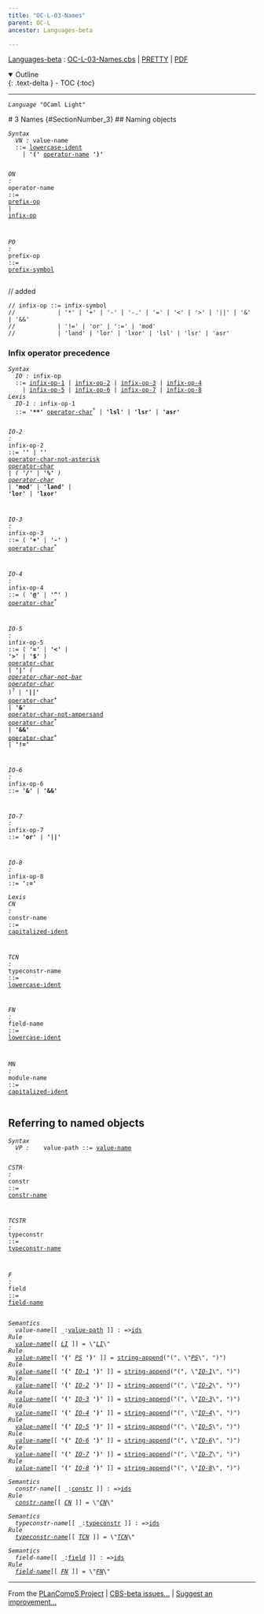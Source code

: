 ```yaml
---
title: "OC-L-03-Names"
parent: OC-L
ancestor: Languages-beta

---
```


[Languages-beta] : [OC-L-03-Names.cbs] \| [PRETTY] \| [PDF]

<details open markdown="block">
  <summary>
    Outline
  </summary>
  {: .text-delta }
- TOC
{:toc}
</details>

----
<div class="highlighter-rouge"><pre class="highlight"><code><i class="keyword">Language</i> <span id="Language_OCaml Light">"OCaml Light"</span></code></pre></div>
# 3 Names {#SectionNumber_3}
## Naming objects

<div class="highlighter-rouge"><pre class="highlight"><code><i class="keyword">Syntax</i>
  <i class="keyword"></i><i class="var"><i class="var"><span id="VariableStem_VN">VN</span></i> :</i> <span class="syn-name"><span id="SyntaxName_value-name">value-name</span></span>
  ::= <span class="syn-name"><a href="../OC-L-01-Lexical-Conventions/index.html#SyntaxName_lowercase-ident">lowercase-ident</a></span>  
    | <b class="atom">'('</b> <span class="syn-name"><a href="#SyntaxName_operator-name">operator-name</a></span> <b class="atom">')'</b>
  
  <i class="keyword"></i><i class="var"><i class="var"><span id="VariableStem_ON">ON</span></i> :</i> <span class="syn-name"><span id="SyntaxName_operator-name">operator-name</span></span> ::= <span class="syn-name"><a href="#SyntaxName_prefix-op">prefix-op</a></span> | <span class="syn-name"><a href="#SyntaxName_infix-op">infix-op</a></span>  
  
  <i class="keyword"></i><i class="var"><i class="var"><span id="VariableStem_PO">PO</span></i> :</i> <span class="syn-name"><span id="SyntaxName_prefix-op">prefix-op</span></span> ::= <span class="syn-name"><a href="../OC-L-01-Lexical-Conventions/index.html#SyntaxName_prefix-symbol">prefix-symbol</a></span></code></pre></div>
 // added
 

    // infix-op ::= infix-symbol  
    //            | '*' | '+' | '-' | '-.' | '=' | '<' | '>' | '||' | '&' | '&&'  
    //            | '!=' | 'or' | ':=' | 'mod'  
    //            | 'land' | 'lor' | 'lxor' | 'lsl' | 'lsr' | 'asr'  



### Infix operator precedence


<div class="highlighter-rouge"><pre class="highlight"><code><i class="keyword">Syntax</i>
  <i class="keyword"></i><i class="var"><i class="var"><span id="VariableStem_IO">IO</span></i> :</i> <span class="syn-name"><span id="SyntaxName_infix-op">infix-op</span></span>
  ::= <span class="syn-name"><a href="#SyntaxName_infix-op-1">infix-op-1</a></span> | <span class="syn-name"><a href="#SyntaxName_infix-op-2">infix-op-2</a></span> | <span class="syn-name"><a href="#SyntaxName_infix-op-3">infix-op-3</a></span> | <span class="syn-name"><a href="#SyntaxName_infix-op-4">infix-op-4</a></span>
    | <span class="syn-name"><a href="#SyntaxName_infix-op-5">infix-op-5</a></span> | <span class="syn-name"><a href="#SyntaxName_infix-op-6">infix-op-6</a></span> | <span class="syn-name"><a href="#SyntaxName_infix-op-7">infix-op-7</a></span> | <span class="syn-name"><a href="#SyntaxName_infix-op-8">infix-op-8</a></span>
<i class="keyword">Lexis</i>
  <i class="keyword"></i><i class="var"><i class="var"><span id="VariableStem_IO-1">IO-1</span></i> :</i> <span class="syn-name"><span id="SyntaxName_infix-op-1">infix-op-1</span></span>
  ::= <b class="atom">'**'</b> <span class="syn-name"><a href="../OC-L-01-Lexical-Conventions/index.html#SyntaxName_operator-char">operator-char</a></span><sup class="sup">*</sup> | <b class="atom">'lsl'</b> | <b class="atom">'lsr'</b> | <b class="atom">'asr'</b>
  
  <i class="keyword"></i><i class="var"><i class="var"><span id="VariableStem_IO-2">IO-2</span></i> :</i> <span class="syn-name"><span id="SyntaxName_infix-op-2">infix-op-2</span></span>
  ::= <b class="atom">'*'</b>
    | <b class="atom">'*'</b> <span class="syn-name"><a href="../OC-L-01-Lexical-Conventions/index.html#SyntaxName_operator-char-not-asterisk">operator-char-not-asterisk</a></span> <span class="syn-name"><a href="../OC-L-01-Lexical-Conventions/index.html#SyntaxName_operator-char">operator-char</a></span><sup class="sup">*</sup>
    | ( <b class="atom">'/'</b> | <b class="atom">'%'</b> ) <span class="syn-name"><a href="../OC-L-01-Lexical-Conventions/index.html#SyntaxName_operator-char">operator-char</a></span><sup class="sup">*</sup>
    | <b class="atom">'mod'</b> | <b class="atom">'land'</b> | <b class="atom">'lor'</b> | <b class="atom">'lxor'</b> 
  
  <i class="keyword"></i><i class="var"><i class="var"><span id="VariableStem_IO-3">IO-3</span></i> :</i> <span class="syn-name"><span id="SyntaxName_infix-op-3">infix-op-3</span></span>
  ::= ( <b class="atom">'+'</b> | <b class="atom">'-'</b> ) <span class="syn-name"><a href="../OC-L-01-Lexical-Conventions/index.html#SyntaxName_operator-char">operator-char</a></span><sup class="sup">*</sup>
  
  <i class="keyword"></i><i class="var"><i class="var"><span id="VariableStem_IO-4">IO-4</span></i> :</i> <span class="syn-name"><span id="SyntaxName_infix-op-4">infix-op-4</span></span>
  ::= ( <b class="atom">'@'</b> | <b class="atom">'^'</b> ) <span class="syn-name"><a href="../OC-L-01-Lexical-Conventions/index.html#SyntaxName_operator-char">operator-char</a></span><sup class="sup">*</sup>
  
  <i class="keyword"></i><i class="var"><i class="var"><span id="VariableStem_IO-5">IO-5</span></i> :</i> <span class="syn-name"><span id="SyntaxName_infix-op-5">infix-op-5</span></span>
  ::= ( <b class="atom">'='</b> | <b class="atom">'<'</b> | <b class="atom">'>'</b> | <b class="atom">'$'</b> ) <span class="syn-name"><a href="../OC-L-01-Lexical-Conventions/index.html#SyntaxName_operator-char">operator-char</a></span><sup class="sup">*</sup>
    | <b class="atom">'|'</b> ( <span class="syn-name"><a href="../OC-L-01-Lexical-Conventions/index.html#SyntaxName_operator-char-not-bar">operator-char-not-bar</a></span> <span class="syn-name"><a href="../OC-L-01-Lexical-Conventions/index.html#SyntaxName_operator-char">operator-char</a></span><sup class="sup">*</sup> )<sup class="sup">?</sup>
    | <b class="atom">'||'</b> <span class="syn-name"><a href="../OC-L-01-Lexical-Conventions/index.html#SyntaxName_operator-char">operator-char</a></span><sup class="sup">+</sup>
    | <b class="atom">'&'</b> <span class="syn-name"><a href="../OC-L-01-Lexical-Conventions/index.html#SyntaxName_operator-char-not-ampersand">operator-char-not-ampersand</a></span> <span class="syn-name"><a href="../OC-L-01-Lexical-Conventions/index.html#SyntaxName_operator-char">operator-char</a></span><sup class="sup">*</sup>
    | <b class="atom">'&&'</b> <span class="syn-name"><a href="../OC-L-01-Lexical-Conventions/index.html#SyntaxName_operator-char">operator-char</a></span><sup class="sup">+</sup>
    | <b class="atom">'!='</b>
  
  <i class="keyword"></i><i class="var"><i class="var"><span id="VariableStem_IO-6">IO-6</span></i> :</i> <span class="syn-name"><span id="SyntaxName_infix-op-6">infix-op-6</span></span>
  ::= <b class="atom">'&'</b> | <b class="atom">'&&'</b>
  
  <i class="keyword"></i><i class="var"><i class="var"><span id="VariableStem_IO-7">IO-7</span></i> :</i> <span class="syn-name"><span id="SyntaxName_infix-op-7">infix-op-7</span></span>
  ::= <b class="atom">'or'</b> | <b class="atom">'||'</b>
  
  <i class="keyword"></i><i class="var"><i class="var"><span id="VariableStem_IO-8">IO-8</span></i> :</i> <span class="syn-name"><span id="SyntaxName_infix-op-8">infix-op-8</span></span>
  ::= <b class="atom">':='</b>  
<i class="keyword">Lexis</i>
  <i class="keyword"></i><i class="var"><i class="var"><span id="VariableStem_CN">CN</span></i> :</i>  <span class="syn-name"><span id="SyntaxName_constr-name">constr-name</span></span>     ::= <span class="syn-name"><a href="../OC-L-01-Lexical-Conventions/index.html#SyntaxName_capitalized-ident">capitalized-ident</a></span>  
 
  <i class="keyword"></i><i class="var"><i class="var"><span id="VariableStem_TCN">TCN</span></i> :</i> <span class="syn-name"><span id="SyntaxName_typeconstr-name">typeconstr-name</span></span> ::= <span class="syn-name"><a href="../OC-L-01-Lexical-Conventions/index.html#SyntaxName_lowercase-ident">lowercase-ident</a></span>  
 
  <i class="keyword"></i><i class="var"><i class="var"><span id="VariableStem_FN">FN</span></i> :</i>  <span class="syn-name"><span id="SyntaxName_field-name">field-name</span></span>      ::= <span class="syn-name"><a href="../OC-L-01-Lexical-Conventions/index.html#SyntaxName_lowercase-ident">lowercase-ident</a></span>  

  <i class="keyword"></i><i class="var"><i class="var"><span id="VariableStem_MN">MN</span></i> :</i>  <span class="syn-name"><span id="SyntaxName_module-name">module-name</span></span>     ::= <span class="syn-name"><a href="../OC-L-01-Lexical-Conventions/index.html#SyntaxName_capitalized-ident">capitalized-ident</a></span></code></pre></div>
  


## Referring to named objects

<div class="highlighter-rouge"><pre class="highlight"><code><i class="keyword">Syntax</i>
  <i class="keyword"></i><i class="var"><i class="var"><span id="VariableStem_VP">VP</span></i> :</i>    <span class="syn-name"><span id="SyntaxName_value-path">value-path</span></span> ::= <span class="syn-name"><a href="#SyntaxName_value-name">value-name</a></span>
 
  <i class="keyword"></i><i class="var"><i class="var"><span id="VariableStem_CSTR">CSTR</span></i> :</i>  <span class="syn-name"><span id="SyntaxName_constr">constr</span></span>     ::= <span class="syn-name"><a href="#SyntaxName_constr-name">constr-name</a></span>  
 
  <i class="keyword"></i><i class="var"><i class="var"><span id="VariableStem_TCSTR">TCSTR</span></i> :</i> <span class="syn-name"><span id="SyntaxName_typeconstr">typeconstr</span></span> ::= <span class="syn-name"><a href="#SyntaxName_typeconstr-name">typeconstr-name</a></span>  
 
  <i class="keyword"></i><i class="var"><i class="var"><span id="VariableStem_F">F</span></i> :</i>     <span class="syn-name"><span id="SyntaxName_field">field</span></span>      ::= <span class="syn-name"><a href="#SyntaxName_field-name">field-name</a></span></code></pre></div>
  
<div class="highlighter-rouge"><pre class="highlight"><code><i class="keyword">Semantics</i>
  <i class="sem-name"><span id="SemanticsName_value-name">value-name</span></i>[[ _:<span class="syn-name"><a href="#SyntaxName_value-path">value-path</a></span> ]] : =><span class="name"><a href="../../../../../Funcons-beta/Computations/Normal/Binding/index.html#Name_ids">ids</a></span>
<i class="keyword">Rule</i>
  <i class="sem-name"><a href="#SemanticsName_value-name">value-name</a></i>[[ <span id="Variable550_LI"><i class="var"><a href="../OC-L-01-Lexical-Conventions/index.html#VariableStem_LI">LI</a></i></span> ]] = \"<a href="#Variable550_LI"><i class="var">LI</i></a>\"
<i class="keyword">Rule</i>
  <i class="sem-name"><a href="#SemanticsName_value-name">value-name</a></i>[[ <b class="atom">'('</b> <span id="Variable575_PS"><i class="var"><a href="../OC-L-01-Lexical-Conventions/index.html#VariableStem_PS">PS</a></i></span> <b class="atom">')'</b> ]] = <span class="name"><a href="../../../../../Funcons-beta/Values/Composite/Strings/index.html#Name_string-append">string-append</a></span>("(", \"<a href="#Variable575_PS"><i class="var">PS</i></a>\", ")")
<i class="keyword">Rule</i>
  <i class="sem-name"><a href="#SemanticsName_value-name">value-name</a></i>[[ <b class="atom">'('</b> <span id="Variable617_IO-1"><i class="var"><a href="#VariableStem_IO-1">IO-1</a></i></span> <b class="atom">')'</b> ]] = <span class="name"><a href="../../../../../Funcons-beta/Values/Composite/Strings/index.html#Name_string-append">string-append</a></span>("(", \"<a href="#Variable617_IO-1"><i class="var">IO-1</i></a>\", ")")
<i class="keyword">Rule</i>
  <i class="sem-name"><a href="#SemanticsName_value-name">value-name</a></i>[[ <b class="atom">'('</b> <span id="Variable659_IO-2"><i class="var"><a href="#VariableStem_IO-2">IO-2</a></i></span> <b class="atom">')'</b> ]] = <span class="name"><a href="../../../../../Funcons-beta/Values/Composite/Strings/index.html#Name_string-append">string-append</a></span>("(", \"<a href="#Variable659_IO-2"><i class="var">IO-2</i></a>\", ")")
<i class="keyword">Rule</i>
  <i class="sem-name"><a href="#SemanticsName_value-name">value-name</a></i>[[ <b class="atom">'('</b> <span id="Variable701_IO-3"><i class="var"><a href="#VariableStem_IO-3">IO-3</a></i></span> <b class="atom">')'</b> ]] = <span class="name"><a href="../../../../../Funcons-beta/Values/Composite/Strings/index.html#Name_string-append">string-append</a></span>("(", \"<a href="#Variable701_IO-3"><i class="var">IO-3</i></a>\", ")")
<i class="keyword">Rule</i>
  <i class="sem-name"><a href="#SemanticsName_value-name">value-name</a></i>[[ <b class="atom">'('</b> <span id="Variable743_IO-4"><i class="var"><a href="#VariableStem_IO-4">IO-4</a></i></span> <b class="atom">')'</b> ]] = <span class="name"><a href="../../../../../Funcons-beta/Values/Composite/Strings/index.html#Name_string-append">string-append</a></span>("(", \"<a href="#Variable743_IO-4"><i class="var">IO-4</i></a>\", ")")
<i class="keyword">Rule</i>
  <i class="sem-name"><a href="#SemanticsName_value-name">value-name</a></i>[[ <b class="atom">'('</b> <span id="Variable785_IO-5"><i class="var"><a href="#VariableStem_IO-5">IO-5</a></i></span> <b class="atom">')'</b> ]] = <span class="name"><a href="../../../../../Funcons-beta/Values/Composite/Strings/index.html#Name_string-append">string-append</a></span>("(", \"<a href="#Variable785_IO-5"><i class="var">IO-5</i></a>\", ")")
<i class="keyword">Rule</i>
  <i class="sem-name"><a href="#SemanticsName_value-name">value-name</a></i>[[ <b class="atom">'('</b> <span id="Variable827_IO-6"><i class="var"><a href="#VariableStem_IO-6">IO-6</a></i></span> <b class="atom">')'</b> ]] = <span class="name"><a href="../../../../../Funcons-beta/Values/Composite/Strings/index.html#Name_string-append">string-append</a></span>("(", \"<a href="#Variable827_IO-6"><i class="var">IO-6</i></a>\", ")")
<i class="keyword">Rule</i>
  <i class="sem-name"><a href="#SemanticsName_value-name">value-name</a></i>[[ <b class="atom">'('</b> <span id="Variable869_IO-7"><i class="var"><a href="#VariableStem_IO-7">IO-7</a></i></span> <b class="atom">')'</b> ]] = <span class="name"><a href="../../../../../Funcons-beta/Values/Composite/Strings/index.html#Name_string-append">string-append</a></span>("(", \"<a href="#Variable869_IO-7"><i class="var">IO-7</i></a>\", ")")
<i class="keyword">Rule</i>
  <i class="sem-name"><a href="#SemanticsName_value-name">value-name</a></i>[[ <b class="atom">'('</b> <span id="Variable911_IO-8"><i class="var"><a href="#VariableStem_IO-8">IO-8</a></i></span> <b class="atom">')'</b> ]] = <span class="name"><a href="../../../../../Funcons-beta/Values/Composite/Strings/index.html#Name_string-append">string-append</a></span>("(", \"<a href="#Variable911_IO-8"><i class="var">IO-8</i></a>\", ")")</code></pre></div>

<div class="highlighter-rouge"><pre class="highlight"><code><i class="keyword">Semantics</i>
  <i class="sem-name"><span id="SemanticsName_constr-name">constr-name</span></i>[[ _:<span class="syn-name"><a href="#SyntaxName_constr">constr</a></span> ]] : =><span class="name"><a href="../../../../../Funcons-beta/Computations/Normal/Binding/index.html#Name_ids">ids</a></span>
<i class="keyword">Rule</i>
  <i class="sem-name"><a href="#SemanticsName_constr-name">constr-name</a></i>[[ <span id="Variable964_CN"><i class="var"><a href="#VariableStem_CN">CN</a></i></span> ]] = \"<a href="#Variable964_CN"><i class="var">CN</i></a>\"</code></pre></div>

<div class="highlighter-rouge"><pre class="highlight"><code><i class="keyword">Semantics</i>
  <i class="sem-name"><span id="SemanticsName_typeconstr-name">typeconstr-name</span></i>[[ _:<span class="syn-name"><a href="#SyntaxName_typeconstr">typeconstr</a></span> ]] : =><span class="name"><a href="../../../../../Funcons-beta/Computations/Normal/Binding/index.html#Name_ids">ids</a></span>
<i class="keyword">Rule</i>
  <i class="sem-name"><a href="#SemanticsName_typeconstr-name">typeconstr-name</a></i>[[ <span id="Variable1000_TCN"><i class="var"><a href="#VariableStem_TCN">TCN</a></i></span> ]] = \"<a href="#Variable1000_TCN"><i class="var">TCN</i></a>\"</code></pre></div>

<div class="highlighter-rouge"><pre class="highlight"><code><i class="keyword">Semantics</i>
  <i class="sem-name"><span id="SemanticsName_field-name">field-name</span></i>[[ _:<span class="syn-name"><a href="#SyntaxName_field">field</a></span> ]] : =><span class="name"><a href="../../../../../Funcons-beta/Computations/Normal/Binding/index.html#Name_ids">ids</a></span>
<i class="keyword">Rule</i>
  <i class="sem-name"><a href="#SemanticsName_field-name">field-name</a></i>[[ <span id="Variable1036_FN"><i class="var"><a href="#VariableStem_FN">FN</a></i></span> ]] = \"<a href="#Variable1036_FN"><i class="var">FN</i></a>\"</code></pre></div>



[Funcons-beta]: /CBS-beta/docs/Funcons-beta
  "FUNCONS-BETA"
[Unstable-Funcons-beta]: /CBS-beta/docs/Unstable-Funcons-beta
  "UNSTABLE-FUNCONS-BETA"
[Languages-beta]: /CBS-beta/docs/Languages-beta
  "LANGUAGES-BETA"
[Unstable-Languages-beta]: /CBS-beta/docs/Unstable-Languages-beta
  "UNSTABLE-LANGUAGES-BETA"
[CBS-beta]: /CBS-beta
  "CBS-BETA"
[OC-L-03-Names.cbs]: https://github.com/plancomps/CBS-beta/blob/math/Languages-beta/OCaml-Light/OC-L-cbs/OC-L/OC-L-03-Names/OC-L-03-Names.cbs
  "CBS SOURCE FILE ON GITHUB"
[PLAIN]: /CBS-beta/docs/Languages-beta/OCaml-Light/OC-L-cbs/OC-L/OC-L-03-Names
  "CBS SOURCE WEB PAGE"
[PRETTY]: /CBS-beta/math/Languages-beta/OCaml-Light/OC-L-cbs/OC-L/OC-L-03-Names
  "CBS-KATEX WEB PAGE"
[PDF]: /CBS-beta/math/Languages-beta/OCaml-Light/OC-L-cbs/OC-L/OC-L-03-Names/OC-L-03-Names.pdf
  "CBS-LATEX PDF FILE"
[PLanCompS Project]: https://plancomps.github.io
  "PROGRAMMING LANGUAGE COMPONENTS AND SPECIFICATIONS PROJECT HOME PAGE"

____

From the [PLanCompS Project] | [CBS-beta issues...] | [Suggest an improvement...]

[CBS-beta issues...]: https://github.com/plancomps/CBS-beta/issues
   "CBS-BETA ISSUE REPORTS ON GITHUB"
 [Suggest an improvement...]: mailto:plancomps@gmail.com?Subject=CBS-beta%20-%20comment&Body=Re%3A%20CBS-beta%20specification%20at%20OC-L/OC-L-03-Names/OC-L-03-Names.cbs%0A%0AComment/Query/Issue/Suggestion%3A%0A%0A%0ASignature%3A%0A
   "GENERATE AN EMAIL TEMPLATE"
